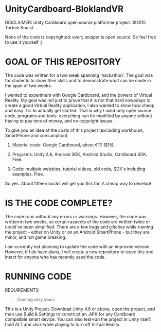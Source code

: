 # UnityCardboard-BloklandVR

DISCLAIMER:
Unity Cardboard open source platformer project.
©2015 Torben Knulst.

None of the code is copyrighted: every snippet is open source. So feel free to use it yourself ;)

GOAL OF THIS REPOSITORY
==================================================
The code was written for a two week spanning 'hackathon'. The goal was for students to show their skills and to demonstrate what can be made in the span of two weeks.

I wanted to experiment with Google Cardboard, and the powers of Virtual Reality. My goal was not just to prove that it is not that hard nowadays to create a good Virtual Reality application, I also wanted to show how cheap and easy it is to actually get started. That is why I used only open source code, programs and tools: everything can be modified by anyone without having to pay tons of money, and no copyright issues.

To give you an idea of the costs of this project (excluding workhours, SmartPhone and consumption):

1) Material costs: Google Cardboard, about €10 ($15).

2) Programs: Unity 4.6, Android SDK, Android Studio, Cardboard SDK. Free.

3) Code: multiple websites, tutorial videos, old code, SDK's including examples. Free.


So yes. About fifteen bucks will get you this far. A cheap way to develop!

IS THE CODE COMPLETE?
==================================================
The code runs without any errors or warnings. However, the code was written in two weeks, so certain aspects of the code are written twice or could've been simplified. There are a few bugs and glitches while running the project - either on Unity or on an Android SmartPhone - but they are minor, and not game breaking.

I am currently not planning to update the code with an improved version. However, if I do have plans, I will create a new repository to leave this one intact for anyone who has recently used the code.

RUNNING CODE
==================================================
REQUIREMENTS:
> Coming very soon.

This is a Unity Project. Download Unity 4.6 or above, open the project, and then use Build & Settings to construct an .APK for any Cardboard compatible smart device. You can also test-run the project in Unity itself: hold ALT and click while playing to turn off Virtual Reality.
